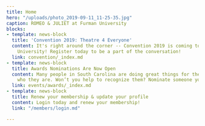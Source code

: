 ```yaml
---
title: Home
hero: "/uploads/photo_2019-09-11_11-25-35.jpg"
caption: ROMEO & JULIET at Furman University
blocks:
- template: news-block
  title: 'Convention 2019: Theatre 4 Everyone'
  content: It's right around the corner -- Convention 2019 is coming to Francis Marion
    University! Register today to be a part of the conversation!
  link: convention/_index.md
- template: news-block
  title: Awards Nominations Are Now Open
  content: Many people in South Carolina are doing great things for theatre. You know
    who they are. Won’t you help to recognize them? Nominate someone you know today!
  link: events/awards/_index.md
- template: news-block
  title: Renew your membership & update your profile
  content: Login today and renew your membership!
  link: "/members/login.md"

---
```

